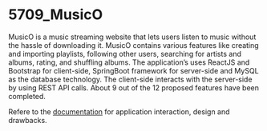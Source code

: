# 5709_MusicO

MusicO is a music streaming website that lets users listen to music without the hassle of downloading it. MusicO contains various features like creating and importing playlists, following other users, searching for artists and albums, rating, and shuffling albums. The application’s uses ReactJS and Bootstrap for client-side, SpringBoot framework for server-side and MySQL as the database technology. The client-side interacts with the server-side by using REST API calls. About 9 out of the 12 proposed features have been completed. 

Refere to the [documentation](https://github.com/FShah26/5709_MusicO/blob/master/Project_Report.pdf) for application interaction, design and drawbacks.

